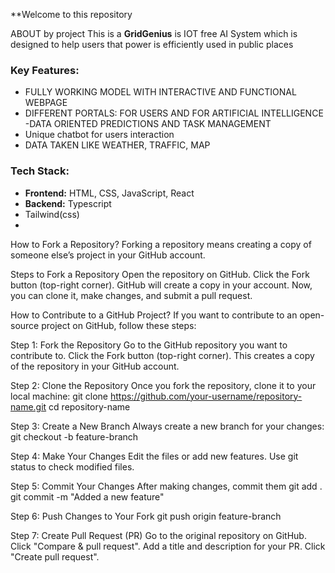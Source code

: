 **Welcome to this  repository

ABOUT by project
This is a **GridGenius** is IOT  free AI System which is designed to help users that power is efficiently used in public places
### Key Features:
-  FULLY WORKING MODEL  WITH INTERACTIVE AND FUNCTIONAL WEBPAGE
-  DIFFERENT PORTALS: FOR USERS AND FOR ARTIFICIAL INTELLIGENCE
-DATA ORIENTED PREDICTIONS AND TASK MANAGEMENT
  - Unique chatbot for users interaction
  - DATA TAKEN LIKE WEATHER, TRAFFIC, MAP
### Tech Stack:
- **Frontend:** HTML, CSS, JavaScript, React  
- **Backend:** Typescript 
- Tailwind(css)
- 
How to Fork a Repository?
Forking a repository means creating a copy of someone else’s project in your GitHub account.

Steps to Fork a Repository
Open the repository on GitHub.
Click the Fork button (top-right corner).
GitHub will create a copy in your account.
Now, you can clone it, make changes, and submit a pull request.

How to Contribute to a GitHub Project?
If you want to contribute to an open-source project on GitHub, follow these steps:

Step 1: Fork the Repository
Go to the GitHub repository you want to contribute to.
Click the Fork button (top-right corner).
This creates a copy of the repository in your GitHub account.

Step 2: Clone the Repository
Once you fork the repository, clone it to your local machine:
git clone https://github.com/your-username/repository-name.git
cd repository-name

Step 3: Create a New Branch
Always create a new branch for your changes:
git checkout -b feature-branch

Step 4: Make Your Changes
Edit the files or add new features.
Use git status to check modified files.

Step 5: Commit Your Changes
After making changes, commit them
git add .
git commit -m "Added a new feature"

Step 6: Push Changes to Your Fork
git push origin feature-branch

Step 7: Create Pull Request (PR)
Go to the original repository on GitHub.
Click "Compare & pull request".
Add a title and description for your PR.
Click "Create pull request".

